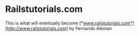 # Railstutorials.com

This is what will eventually become [*www.railstutorials.com*](http://www.railstutorials.com)
by Fernando Aleman